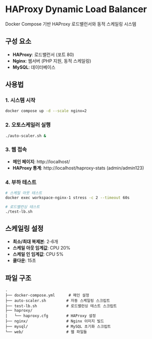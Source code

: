 # HAProxy Dynamic Load Balancer

Docker Compose 기반 HAProxy 로드밸런서와 동적 스케일링 시스템

## 구성 요소

- **HAProxy**: 로드밸런서 (포트 80)
- **Nginx**: 웹서버 (PHP 지원, 동적 스케일링)
- **MySQL**: 데이터베이스

## 사용법

### 1. 시스템 시작
```bash
docker compose up -d --scale nginx=2
```

### 2. 오토스케일러 실행
```bash
./auto-scaler.sh &
```

### 3. 웹 접속
- **메인 페이지**: http://localhost/
- **HAProxy 통계**: http://localhost/haproxy-stats (admin/admin123)

### 4. 부하 테스트
```bash
# 스케일 아웃 테스트
docker exec workspace-nginx-1 stress -c 2 --timeout 60s

# 로드밸런싱 테스트
./test-lb.sh
```

## 스케일링 설정

- **최소/최대 복제본**: 2-6개
- **스케일 아웃 임계값**: CPU 20%
- **스케일 인 임계값**: CPU 5%
- **쿨다운**: 15초

## 파일 구조

```
.
├── docker-compose.yml      # 메인 설정
├── auto-scaler.sh         # 자동 스케일링 스크립트
├── test-lb.sh             # 로드밸런싱 테스트 스크립트
├── haproxy/
│   └── haproxy.cfg        # HAProxy 설정
├── nginx/                 # Nginx 이미지 빌드
├── mysql/                 # MySQL 초기화 스크립트
└── web/                   # 웹 파일들
```
